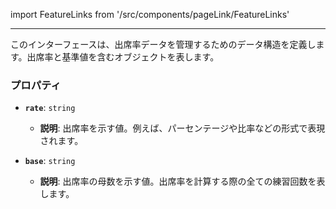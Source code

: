 import FeatureLinks from '/src/components/pageLink/FeatureLinks'

<FeatureLinks component='AttendRateData' type='interface' project='attendance-management-system' />

---

このインターフェースは、出席率データを管理するためのデータ構造を定義します。出席率と基準値を含むオブジェクトを表します。

### プロパティ

- **`rate`**: `string`
  - **説明**: 出席率を示す値。例えば、パーセンテージや比率などの形式で表現されます。

- **`base`**: `string`
  - **説明**: 出席率の母数を示す値。出席率を計算する際の全ての練習回数を表します。